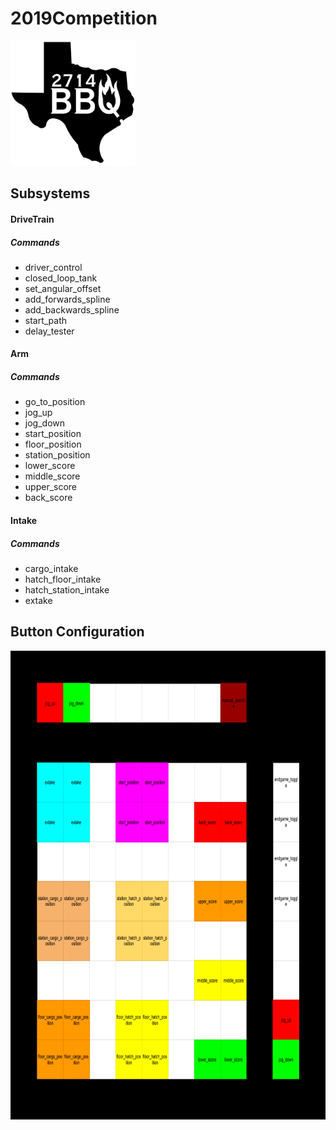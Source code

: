 # 2019Competition

<img src="https://github.com/FRC2714/2019Competition/blob/readme/pictures/logo%20for%20github.svg" width="200" height="200" />

## Subsystems

#### DriveTrain
##### Commands
- driver_control
- closed_loop_tank
- set_angular_offset
- add_forwards_spline
- add_backwards_spline
- start_path
- delay_tester

#### Arm
##### Commands
- go_to_position
- jog_up
- jog_down
- start_position
- floor_position
- station_position
- lower_score
- middle_score
- upper_score
- back_score

#### Intake
##### Commands
- cargo_intake
- hatch_floor_intake
- hatch_station_intake
- extake

## Button Configuration

<img src="https://github.com/FRC2714/2019Competition/blob/readme/pictures/ButtonBoxLayout.png" width="750" height="750" />
